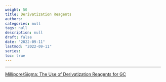 ```yaml
---
weight: 50
title: Derivatization Reagents
authors:
categories: null
tags: null
description: null
draft: false
date: "2022-09-11"
lastmod: "2022-09-11"
series: 
toc: true
---
```




<!--more-->
---

[Millipore/Sigma: The Use of Derivatization Reagents for GC](https://www.sigmaaldrich.com/CA/en/technical-documents/technical-article/analytical-chemistry/gas-chromatography/the-use-of-derivatization?gclid=Cj0KCQjwjvaYBhDlARIsAO8PkE0LmUztc3Vb9b73mBd9yOWpwXLqFGfq5t87MzcmaYcl6pbdr4Fp_JYaAum-EALw_wcB)